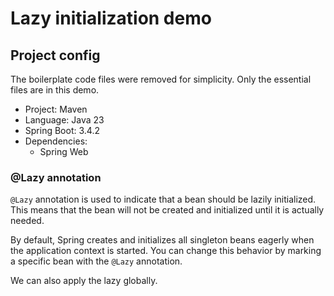 # Lazy initialization demo

## Project config

The boilerplate code files were removed for simplicity. Only the essential files are in this demo.

- Project: Maven
- Language: Java 23
- Spring Boot: 3.4.2
- Dependencies:
  - Spring Web

### @Lazy annotation

`@Lazy` annotation is used to indicate that a bean should be lazily initialized. This means that the bean will not be created and initialized until it is actually needed.

By default, Spring creates and initializes all singleton beans eagerly when the application context is started. You can change this behavior by marking a specific bean with the `@Lazy` annotation.

We can also apply the lazy globally.
